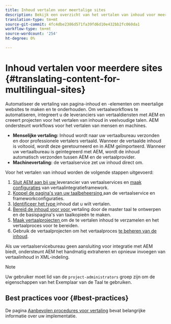 ```yaml
---
title: Inhoud vertalen voor meertalige sites
description: Bekijk een overzicht van het vertalen van inhoud voor meertalige sites.
translation-type: tm+mt
source-git-commit: 4fc4dbe2386d571fa39fd6d10e432bb2fc060da1
workflow-type: tm+mt
source-wordcount: '254'
ht-degree: 0%

---
```



# Inhoud vertalen voor meerdere sites {#translating-content-for-multilingual-sites}

Automatiseer de vertaling van pagina-inhoud en -elementen om meertalige websites te maken en te onderhouden. Om vertaalworkflows te automatiseren, integreert u de leveranciers van vertaaldiensten met AEM en creeert projecten voor het vertalen van inhoud in veelvoudige talen. AEM ondersteunt workflows voor het vertalen van mensen en machines.

* **Menselijke vertaling:** Inhoud wordt naar uw vertaalbureau verzonden en door professionele vertalers vertaald. Wanneer de vertaalde inhoud is voltooid, wordt deze geretourneerd en in AEM geïmporteerd. Wanneer uw vertaalbureau is geïntegreerd met AEM, wordt de inhoud automatisch verzonden tussen AEM en de vertaalprovider.
* **Machinevertaling:** de vertaalservice zet uw inhoud direct om.

Voor het vertalen van inhoud worden de volgende stappen uitgevoerd:

1. [Sluit AEM aan bij uw ](integration-framework.md#connecting-to-a-translation-service-provider) leverancier van vertaalservices en  [maak configuraties](integration-framework.md) van vertaalintegratieframework.
1. [Koppel de pagina&#39;s van uw taalbeheersing ](integration-framework.md#configuring-pages-for-translation) aan de vertaalservice en frameworkconfiguraties.
1. [Identificeer het type ](rules.md) inhoud dat u wilt vertalen.
1. [Bereid de inhoud voor voor ](preparation.md) vertaling door de master taal te ontwerpen en de basispagina&#39;s van taalkopieën te maken.
1. [Maak vertaalprojecten ](managing-projects.md) om de te vertalen inhoud te verzamelen en het vertaalproces voor te bereiden.
1. Gebruik de vertaalprojecten om het vertaalproces [te beheren van de inhoud](managing-projects.md).

Als uw vertaalservicebureau geen aansluiting voor integratie met AEM biedt, ondersteunt AEM het handmatig extraheren en opnieuw invoegen van vertaalinhoud in XML-indeling.

>[!NOTE]
>
>Uw gebruiker moet lid van de `project-administrators` groep zijn om de eigenschappen van het Exemplaar van de Taal te gebruiken.

## Best practices voor {#best-practices}

De pagina [Aanbevolen procedures voor vertaling](best-practices.md) bevat belangrijke informatie over uw implementatie.
